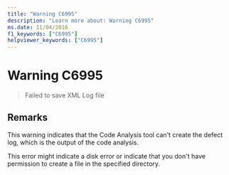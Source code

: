 ```yaml
---
title: "Warning C6995"
description: "Learn more about: Warning C6995"
ms.date: 11/04/2016
f1_keywords: ["C6995"]
helpviewer_keywords: ["C6995"]
---
```

# Warning C6995

> Failed to save XML Log file

## Remarks

This warning indicates that the Code Analysis tool can't create the defect log, which is the output of the code analysis.

This error might indicate a disk error or indicate that you don't have permission to create a file in the specified directory.

